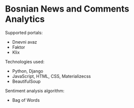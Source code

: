 # Bosnian News and Comments Analytics
Supported portals:
- Dnevni avaz
- Faktor
- Klix

Technologies used:

- Python, Django
- JavaScript, HTML, CSS, Materializecss
- BeautifulSoup

Sentiment analysis algorithm:
- Bag of Words
